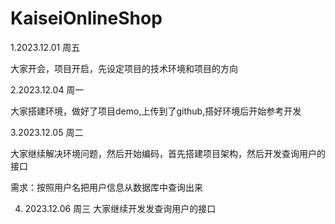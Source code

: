 # KaiseiOnlineShop
1.2023.12.01 周五

大家开会，项目开启，先设定项目的技术环境和项目的方向

2.2023.12.04 周一

大家搭建环境，做好了项目demo,上传到了github,搭好环境后开始参考开发

3.2023.12.05 周二

大家继续解决环境问题，然后开始编码，首先搭建项目架构，然后开发查询用户的接口

需求：按照用户名把用户信息从数据库中查询出来

4. 2023.12.06 周三
大家继续开发发查询用户的接口

